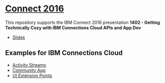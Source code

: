 # [Connect 2016](http://www-01.ibm.com/software/collaboration/events/connect/)


This repository supports the IBM Connect 2016 presentation **1402 - Getting Technically Cozy with IBM Connections Cloud APIs and App Dev**

- [Slides](http://www.slideshare.net/dvdsmpsn/ibm-connect-2016-1402-getting-technically-cozy-with-ibm-connections-cloud-apis-and-app-dev)

## Examples for IBM Connections Cloud

- [Activity Streams](./activity-streams)
- [Community App](./community-app)
- [UI Extension Points](./ui-extension-points)
